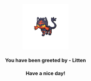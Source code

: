 <p align="center">
    <img src="https://raw.githubusercontent.com/PokeAPI/sprites/master/sprites/pokemon/725.png" width="150" height="150">
</p>
<h3 align="center">You have been greeted by - <b>Litten</b></h3>
<h3 align="center">Have a nice day!</h3>
